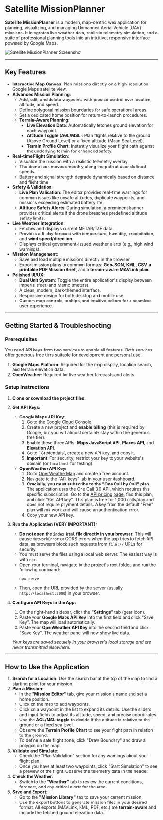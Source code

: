 # Satellite MissionPlanner

**Satellite MissionPlanner** is a modern, map-centric web application for planning, visualizing, and managing Unmanned Aerial Vehicle (UAV) missions. It integrates live weather data, realistic telemetry simulation, and a suite of professional planning tools into an intuitive, responsive interface powered by Google Maps.

![Satellite MissionPlanner Screenshot](https://storage.googleapis.com/aai-web-samples/apps/mission-planner.png)

---

## Key Features

- **Interactive Map Canvas**: Plan missions directly on a high-resolution Google Maps satellite view.
- **Advanced Mission Planning**:
  - Add, edit, and delete waypoints with precise control over location, altitude, and speed.
  - Define polygonal mission boundaries for safe operational areas.
  - Set a dedicated home position for return-to-launch procedures.
  - **Terrain-Aware Planning**:
    - **Live Elevation Data**: Automatically fetches ground elevation for each waypoint.
    - **Altitude Toggle (AGL/MSL)**: Plan flights relative to the ground (Above Ground Level) or a fixed altitude (Mean Sea Level).
    - **Terrain Profile Chart**: Instantly visualize your flight path against the underlying terrain for enhanced safety.
- **Real-time Flight Simulation**:
  - Visualize the mission with a realistic telemetry overlay.
  - The drone icon moves smoothly along the path at user-defined speeds.
  - Battery and signal strength degrade dynamically based on distance and flight time.
- **Safety & Validation**:
  - **Live Plan Validation**: The editor provides real-time warnings for common issues like unsafe altitudes, duplicate waypoints, and missions exceeding estimated battery life.
  - **Altitude Safety Alerts**: During simulation, a prominent banner provides critical alerts if the drone breaches predefined altitude safety limits.
- **Live Weather Integration**:
  - Fetches and displays current METAR/TAF data.
  - Provides a 5-day forecast with temperature, humidity, precipitation, and **wind speed/direction**.
  - Displays critical government-issued weather alerts (e.g., high wind warnings).
- **Mission Management**:
  - Save and load multiple missions directly in the browser.
  - Export mission plans to common formats: **GeoJSON, KML, CSV, a printable PDF Mission Brief**, and a **terrain-aware MAVLink plan**.
- **Polished UI/UX**:
  - **Dual Unit System**: Toggle the entire application's display between Imperial (feet) and Metric (meters).
  - A clean, modern, dark-themed interface.
  - Responsive design for both desktop and mobile use.
  - Custom map controls, tooltips, and intuitive editors for a seamless user experience.

---

## Getting Started & Troubleshooting

### Prerequisites

You need API keys from two services to enable all features. Both services offer generous free tiers suitable for development and personal use.

1.  **Google Maps Platform**: Required for the map display, location search, and terrain elevation data.
2.  **OpenWeather**: Required for live weather forecasts and alerts.

### Setup Instructions

1.  **Clone or download the project files.**

2.  **Get API Keys:**
    *   **Google Maps API Key**:
        1.  Go to the [Google Cloud Console](https://console.cloud.google.com/).
        2.  Create a new project and **enable billing** (this is required by Google, but you will almost certainly stay within the generous free tier).
        3.  Enable these three APIs: **Maps JavaScript API**, **Places API**, and **Elevation API**.
        4.  Go to "Credentials", create a new API key, and copy it.
        5.  **Important**: For security, restrict your key to your website's domain (or `localhost` for testing).
    *   **OpenWeather API Key**:
        1.  Go to [OpenWeatherMap](https://openweathermap.org/api) and create a free account.
        2.  Navigate to the "API keys" tab in your user dashboard.
        3.  **Crucially, you must subscribe to the "One Call by Call" plan.** The application uses the One Call 3.0 API, which requires this specific subscription. Go to the [API pricing page](https://openweathermap.org/price), find this plan, and click "Get API key". This plan is free for 1,000 calls/day and does not require payment details. A key from the default "Free" plan will *not* work and will cause an authentication error.
        4.  Copy your new API key.

3.  **Run the Application (VERY IMPORTANT):**
    *   **Do not open the `index.html` file directly in your browser.** This will cause `NetworkError` or CORS errors when the app tries to fetch API data, as browsers block such requests from `file://` URLs for security.
    *   You must serve the files using a local web server. The easiest way is with `npx`:
    *   Open your terminal, navigate to the project's root folder, and run the following command:
        ```bash
        npx serve
        ```
    *   Then, open the URL provided by the server (usually `http://localhost:3000`) in your browser.

4.  **Configure API Keys in the App:**
    1.  On the right-hand sidebar, click the **"Settings"** tab (gear icon).
    2.  Paste your **Google Maps API Key** into the first field and click "Save Key". The map will load automatically.
    3.  Paste your **OpenWeather API Key** into the second field and click "Save Key". The weather panel will now show live data.

    *Your keys are saved securely in your browser's local storage and are never transmitted elsewhere.*

---

## How to Use the Application

1.  **Search for a Location**: Use the search bar at the top of the map to find a starting point for your mission.
2.  **Plan a Mission**:
    *   In the **"Mission Editor"** tab, give your mission a name and set a home position.
    *   Click on the map to add waypoints.
    *   Click on a waypoint in the list to expand its details. Use the sliders and input fields to adjust its altitude, speed, and precise coordinates.
    -   Use the **AGL/MSL toggle** to decide if the altitude is relative to the ground or a fixed sea level.
    *   Observe the **Terrain Profile Chart** to see your flight path in relation to the ground.
    *   To define a safe flight zone, click "Draw Boundary" and draw a polygon on the map.
3.  **Validate and Simulate**:
    *   Check the "Plan Validation" section for any warnings about your flight plan.
    *   Once you have at least two waypoints, click "Start Simulation" to see a preview of the flight. Observe the telemetry data in the header.
4.  **Check the Weather**:
    *   Switch to the **"Weather"** tab to review the current conditions, forecast, and any critical alerts for the area.
5.  **Save and Export**:
    *   Go to the **"Mission Library"** tab to save your current mission.
    -   Use the export buttons to generate mission files in your desired format. All exports (MAVLink, KML, PDF, etc.) are **terrain-aware** and include the fetched ground elevation data.